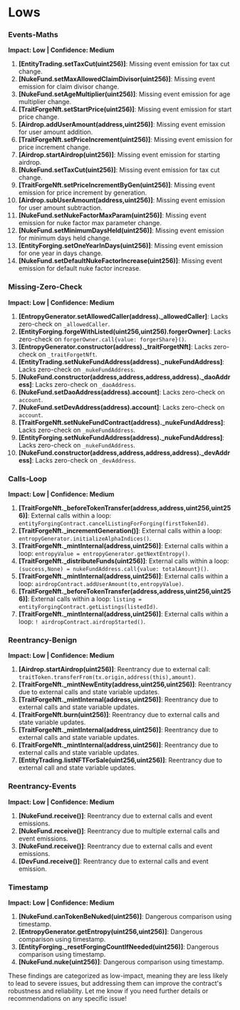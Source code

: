 # **Lows**

### **Events-Maths**
**Impact: Low | Confidence: Medium**

1. **[EntityTrading.setTaxCut(uint256)]**: Missing event emission for tax cut change.
2. **[NukeFund.setMaxAllowedClaimDivisor(uint256)]**: Missing event emission for claim divisor change.
3. **[NukeFund.setAgeMultiplier(uint256)]**: Missing event emission for age multiplier change.
4. **[TraitForgeNft.setStartPrice(uint256)]**: Missing event emission for start price change.
5. **[Airdrop.addUserAmount(address,uint256)]**: Missing event emission for user amount addition.
6. **[TraitForgeNft.setPriceIncrement(uint256)]**: Missing event emission for price increment change.
7. **[Airdrop.startAirdrop(uint256)]**: Missing event emission for starting airdrop.
8. **[NukeFund.setTaxCut(uint256)]**: Missing event emission for tax cut change.
9. **[TraitForgeNft.setPriceIncrementByGen(uint256)]**: Missing event emission for price increment by generation.
10. **[Airdrop.subUserAmount(address,uint256)]**: Missing event emission for user amount subtraction.
11. **[NukeFund.setNukeFactorMaxParam(uint256)]**: Missing event emission for nuke factor max parameter change.
12. **[NukeFund.setMinimumDaysHeld(uint256)]**: Missing event emission for minimum days held change.
13. **[EntityForging.setOneYearInDays(uint256)]**: Missing event emission for one year in days change.
14. **[NukeFund.setDefaultNukeFactorIncrease(uint256)]**: Missing event emission for default nuke factor increase.

### **Missing-Zero-Check**
**Impact: Low | Confidence: Medium**

1. **[EntropyGenerator.setAllowedCaller(address)._allowedCaller]**: Lacks zero-check on `_allowedCaller`.
2. **[EntityForging.forgeWithListed(uint256,uint256).forgerOwner]**: Lacks zero-check on `forgerOwner.call{value: forgerShare}()`.
3. **[EntropyGenerator.constructor(address)._traitForgetNft]**: Lacks zero-check on `_traitForgetNft`.
4. **[EntityTrading.setNukeFundAddress(address)._nukeFundAddress]**: Lacks zero-check on `_nukeFundAddress`.
5. **[NukeFund.constructor(address,address,address,address)._daoAddress]**: Lacks zero-check on `_daoAddress`.
6. **[NukeFund.setDaoAddress(address).account]**: Lacks zero-check on `account`.
7. **[NukeFund.setDevAddress(address).account]**: Lacks zero-check on `account`.
8. **[TraitForgeNft.setNukeFundContract(address)._nukeFundAddress]**: Lacks zero-check on `_nukeFundAddress`.
9. **[EntityForging.setNukeFundAddress(address)._nukeFundAddress]**: Lacks zero-check on `_nukeFundAddress`.
10. **[NukeFund.constructor(address,address,address,address)._devAddress]**: Lacks zero-check on `_devAddress`.

### **Calls-Loop**
**Impact: Low | Confidence: Medium**

1. **[TraitForgeNft._beforeTokenTransfer(address,address,uint256,uint256)]**: External calls within a loop: `entityForgingContract.cancelListingForForging(firstTokenId)`.
2. **[TraitForgeNft._incrementGeneration()]**: External calls within a loop: `entropyGenerator.initializeAlphaIndices()`.
3. **[TraitForgeNft._mintInternal(address,uint256)]**: External calls within a loop: `entropyValue = entropyGenerator.getNextEntropy()`.
4. **[TraitForgeNft._distributeFunds(uint256)]**: External calls within a loop: `(success,None) = nukeFundAddress.call{value: totalAmount}()`.
5. **[TraitForgeNft._mintInternal(address,uint256)]**: External calls within a loop: `airdropContract.addUserAmount(to,entropyValue)`.
6. **[TraitForgeNft._beforeTokenTransfer(address,address,uint256,uint256)]**: External calls within a loop: `listing = entityForgingContract.getListings(listedId)`.
7. **[TraitForgeNft._mintInternal(address,uint256)]**: External calls within a loop: `! airdropContract.airdropStarted()`.

### **Reentrancy-Benign**
**Impact: Low | Confidence: Medium**

1. **[Airdrop.startAirdrop(uint256)]**: Reentrancy due to external call: `traitToken.transferFrom(tx.origin,address(this),amount)`.
2. **[TraitForgeNft._mintNewEntity(address,uint256,uint256)]**: Reentrancy due to external calls and state variable updates.
3. **[TraitForgeNft._mintInternal(address,uint256)]**: Reentrancy due to external calls and state variable updates.
4. **[TraitForgeNft.burn(uint256)]**: Reentrancy due to external calls and state variable updates.
5. **[TraitForgeNft._mintInternal(address,uint256)]**: Reentrancy due to external calls and state variable updates.
6. **[TraitForgeNft._mintInternal(address,uint256)]**: Reentrancy due to external calls and state variable updates.
7. **[EntityTrading.listNFTForSale(uint256,uint256)]**: Reentrancy due to external call and state variable updates.

### **Reentrancy-Events**
**Impact: Low | Confidence: Medium**

1. **[NukeFund.receive()]**: Reentrancy due to external calls and event emissions.
2. **[NukeFund.receive()]**: Reentrancy due to multiple external calls and event emissions.
3. **[NukeFund.receive()]**: Reentrancy due to external calls and event emissions.
4. **[DevFund.receive()]**: Reentrancy due to external calls and event emission.

### **Timestamp**
**Impact: Low | Confidence: Medium**

1. **[NukeFund.canTokenBeNuked(uint256)]**: Dangerous comparison using timestamp.
2. **[EntropyGenerator.getEntropy(uint256,uint256)]**: Dangerous comparison using timestamp.
3. **[EntityForging._resetForgingCountIfNeeded(uint256)]**: Dangerous comparison using timestamp.
4. **[NukeFund.nuke(uint256)]**: Dangerous comparison using timestamp.

These findings are categorized as low-impact, meaning they are less likely to lead to severe issues, but addressing them can improve the contract's robustness and reliability. Let me know if you need further details or recommendations on any specific issue!